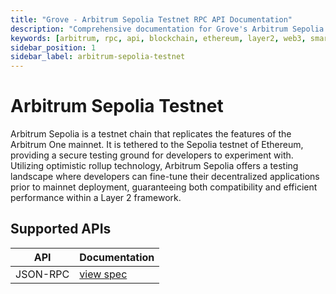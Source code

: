 ```yaml
---
title: "Grove - Arbitrum Sepolia Testnet RPC API Documentation"
description: "Comprehensive documentation for Grove's Arbitrum Sepolia Testnet RPC API, covering endpoint details and integration strategies for blockchain developers."
keywords: [arbitrum, rpc, api, blockchain, ethereum, layer2, web3, smart contracts, grove, pocket, pokt, L2]
sidebar_position: 1
sidebar_label: arbitrum-sepolia-testnet
---
```


# Arbitrum Sepolia Testnet

Arbitrum Sepolia is a testnet chain that replicates the features of the Arbitrum One mainnet. It is tethered to the Sepolia testnet of Ethereum, providing a secure testing ground for developers to experiment with. Utilizing optimistic rollup technology, Arbitrum Sepolia offers a testing landscape where developers can fine-tune their decentralized applications prior to mainnet deployment, guaranteeing both compatibility and efficient performance within a Layer 2 framework.

## Supported APIs

| API      | Documentation                      |
| -------- | ---------------------------------- |
| JSON-RPC | [view spec](../grove-api/api-definition/definition#json-rpc-supported-methods) |
